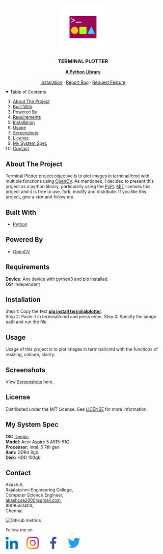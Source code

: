 <!-- PROJECT LOGO -->
<p align="center">
  <img src="https://github.com/Akash-Peace/CV-IMAGE-PLOTTER/blob/main/screenshot/Terminal_plotter_logo.png" alt="Logo" width="150" height="150">
  <h3 align="center">TERMINAL PLOTTER</h3>
  <p align="center">
    <a href="https://docs.python.org/3/library/intro.html"><strong>A Python Library</strong></a>
    <br />
    <br />
    <a href="#installation">Installation</a>
    ·
    <a href="https://github.com/Akash-Peace/CV-IMAGE-PLOTTER/issues">Report Bug</a>
    ·
    <a href="https://github.com/Akash-Peace/CV-IMAGE-PLOTTER/issues">Request Feature</a>
  </p>
</p>



<!-- TABLE OF CONTENTS -->
<details open="open">
  <summary>Table of Contents</summary>
  <ol>
    <li><a href="#about-the-project">About The Project</a></li>
    <li><a href="#built-with">Built With</a></li>
    <li><a href="#powered-by">Powered By</a></li>
    <li><a href="#requirements">Requirements</a></li>
    <li><a href="#installation">Installation</a></li>
    <li><a href="#usage">Usage</a></li>
    <li><a href="#screenshots">Screenshots</a></li>
    <li><a href="#license">License</a></li>
    <li><a href="#my-system-spec">My System Spec</a></li>
    <li><a href="#contact">Contact</a></li>
  </ol>
</details>



<!-- ABOUT THE PROJECT -->
## About The Project

Terminal Plotter project objective is to plot images in terminal/cmd with multiple functions using [OpenCV](https://opencv.org/). As mentioned, I decided to present this project as a python library, particularly using the [PyPI](https://pypi.org/). [MIT](https://github.com/Akash-Peace/CV-IMAGE-PLOTTER/blob/main/LICENSE) licenses this project and it is free to use, fork, modify and distribute. If you like this project, give a _star_ and follow me.


## Built With

* [Python](https://www.python.org/)


## Powered By

* [OpenCV](https://opencv.org/)


## Requirements

**Device:** Any device with python3 and pip installed.\
**OS:** Independent


## Installation

Step 1: Copy the text [**pip install terminalplotter**](https://pypi.org/project/terminalplotter/).\
Step 2: Paste it in terminal/cmd and press enter.
Step 3: Specify the iamge path and run the file.


<!-- USAGE EXAMPLES -->
## Usage

Usage of this project is to plot images in terminal/cmd with the functions of resizing, colours, clarity.


## Screenshots

View [Screenshots](https://github.com/Akash-Peace/CV-IMAGE-PLOTTER/tree/main/screenshot) here.


<!-- LICENSE -->
## License

Distributed under the MIT License. See [LICENSE](https://github.com/Akash-Peace/CV-IMAGE-PLOTTER/blob/main/LICENSE) for more information.


## My System Spec

**OS:** [Deepin](https://www.deepin.org/en/)\
**Model:** Acer Aspire 5 A515-51G\
**Processor:** Intel i5 7th gen\
**Ram:** DDR4 8gb\
**Disk:** HDD 100gb


<!-- CONTACT -->
## Contact

Akash.A,\
Rajalakshmi Engineering College,\
Computer Science Engineer,\
akashcse2000@gmail.com,\
8608550403,\
Chennai.


![GitHub metrics](https://metrics.lecoq.io/Akash-Peace)  

Follow me on

[<img src='https://github.com/Akash-Peace/INDUSTRIAL-WEBSITE/blob/main/images/linkedin.png' alt='linkedin' height='40'>](https://www.linkedin.com/in/akash-2000-cse) &nbsp; &nbsp; &nbsp; [<img src='https://github.com/Akash-Peace/INDUSTRIAL-WEBSITE/blob/main/images/instagram.png' alt='instagram' height='40'>](https://www.instagram.com/nocturnal_lad) &nbsp; &nbsp; &nbsp; [<img src='https://github.com/Akash-Peace/INDUSTRIAL-WEBSITE/blob/main/images/facebook.png' alt='facebook' height='40'>](https://www.facebook.com/profile.php?id=100061841000593) &nbsp; &nbsp; &nbsp; [<img src='https://github.com/Akash-Peace/INDUSTRIAL-WEBSITE/blob/main/images/twitter.png' alt='twitter' height='40'>](https://twitter.com/AkashA53184506)  
